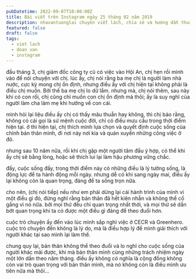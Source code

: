 ```yaml
---
pubDatetime: 2022-09-07T10:00:00Z
title: Bài viết trên Instagram ngày 25 tháng 02 năm 2019
description: nhavantuonglai chuyên viết lách, chia sẻ và hướng dẫn thuần thục khi thực hành viết lách qua những bài chia sẻ trên Instagram chính thức.
featured: false
draft: false
tags:
  - viet lach
  - doan van
  - instagram
---
```


đầu tháng 3, chị giám đốc công ty cũ có việc vào Hội An, chị hẹn rồi mình vào để nói chuyện với chị. lúc ấy, chị nói rằng ba mẹ chị là người làm nhà nước, cực kỳ mong chị ổn định, nhưng điều ấy với chị hiện tại không phải là điều chị muốn. Bởi thế ba mẹ chị lo dữ lắm. nhưng mà, chị nói thêm, sau này khi có con rồi, chị cũng chỉ muốn con chị ổn định mà thôi; ấy là suy nghĩ của người làm cha làm mẹ khi hướng về con cái.

mình hỏi lại liệu điều ấy chị có thấy mâu thuẫn hay không, thì chị bảo rằng, không có cái gọi là sứ mệnh cuộc đời, chỉ có điều mưu cầu trong thời điểm hiện tại. ở thì hiện tại, chị thích mình lựa chọn và quyết định cuộc sống của chính bản thân mình, đi nơi này nơi kia và quán xuyến những công việc ở đó.

nhưng sau 10 năm nữa, rồi khi chị gặp một người tâm đầu ý hợp, có thể khi ấy chị sẽ bằng lòng, hoặc sẽ thích lui lại làm hậu phương vững chắc.

đấy, cuộc sống đấy, trong thời điểm này có những điều là lý tưởng sống, là động lực để ta hành động mỗi ngày. nhưng dễ có khi sang ngày mai, điều ấy lại không còn là quan trọng, đáng để ta sống trọn nữa.

cho nên, (chị nói tiếp) nếu như em phải dừng lại cái hành trình của mình vì một điều gì đó, đừng nghĩ rằng bản thân đã hết kiên nhẫn và không thể cố gắng vì nó nữa. bởi mọi thứ đều chỉ quan trọng nhất thời, và mọi thứ sẽ dần bớt quan trọng khi ta có được một điều gì đáng để theo đuổi hơn.

cuộc trò chuyện ấy đến vào lúc mình sắp nghỉ việc ở CECR và Greenhero. cuộc trò chuyện đến không là lý do, mà là điều hợp lý để mình giải thích với người khác tại sao mình lại làm thế.

chung quy lại, bản thân không thể theo đuổi và lo nghĩ cho cuộc sống của người khác mãi được, khi mà bản thân mình cùng những trách nhiệm ngày một lớn dần theo năm tháng. điều ấy không có nghĩa là cộng đồng không còn vai trò quan trọng với bản thân mình, mà nó không còn là điều mình ưu tiên nữa mà thôi…
